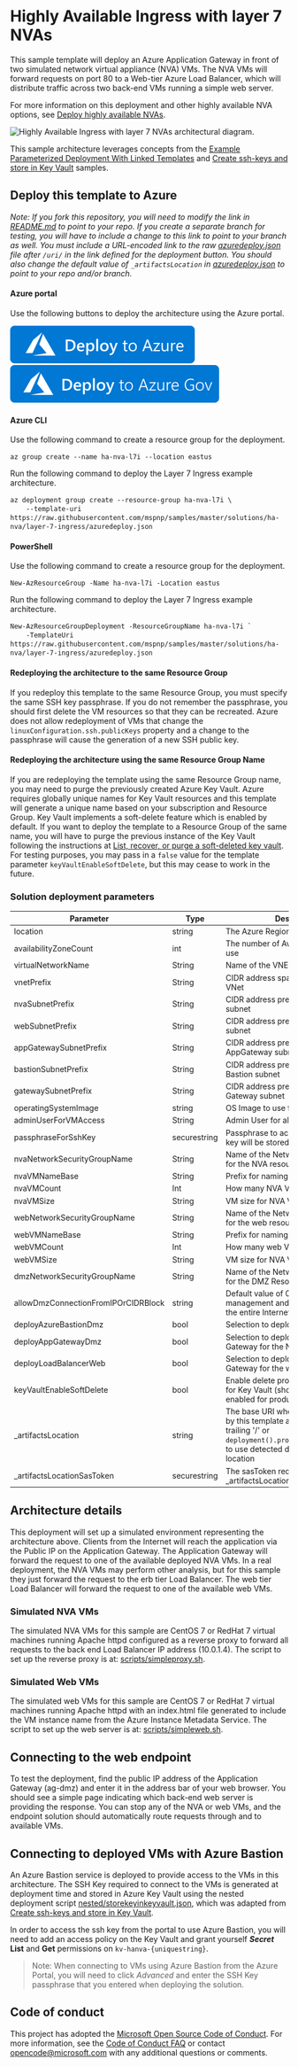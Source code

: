 # Highly Available Ingress with layer 7 NVAs

This sample template will deploy an Azure Application Gateway in front of two simulated network virtual appliance (NVA) VMs.  The NVA VMs will forward requests on port 80 to a Web-tier Azure Load Balancer, which will distribute traffic across two back-end VMs running a simple web server.

For more information on this deployment and other highly available NVA options, see [Deploy highly available NVAs](https://docs.microsoft.com/azure/architecture/reference-architectures/dmz/nva-ha).

![Highly Available Ingress with layer 7 NVAs architectural diagram.](l7-ingress.png)

This sample architecture leverages concepts from the [Example Parameterized Deployment With Linked Templates](https://azure.microsoft.com/resources/templates/301-parameterized-linked-templates/) and [Create ssh-keys and store in Key Vault](https://azure.microsoft.com/resources/templates/201-deployment-script-ssh-key-gen/) samples.

## Deploy this template to Azure

*Note: If you fork this repository, you will need to modify the link in [README.md](README.md) to point to your repo.  If you create a separate branch for testing, you will have to include a change to this link to point to your branch as well. You must include a URL-encoded link to the raw [azuredeploy.json](azuredeploy.json) file after `/uri/` in the link defined for the deployment button. You should also change the default value of `_artifactsLocation` in [azuredeploy.json](azuredeploy.json) to point to your repo and/or branch.*

#### Azure portal

Use the following buttons to deploy the architecture using the Azure portal.

[![Deploy To Azure](https://raw.githubusercontent.com/Azure/azure-quickstart-templates/master/1-CONTRIBUTION-GUIDE/images/deploytoazure.svg?sanitize=true)](https://portal.azure.com/#create/Microsoft.Template/uri/https%3A%2F%2Fraw.githubusercontent.com%2Fmspnp%2Fsamples%2Fmaster%2Fsolutions%2Fha-nva%2Flayer-7-ingress%2Fazuredeploy.json)
[![Deploy To Azure US Gov](https://raw.githubusercontent.com/Azure/azure-quickstart-templates/master/1-CONTRIBUTION-GUIDE/images/deploytoazuregov.svg?sanitize=true)](https://portal.azure.us/#create/Microsoft.Template/uri/https%3A%2F%2Fraw.githubusercontent.com%2Fmspnp%2Fsamples%2Fmaster%2Fsolutions%2Fha-nva%2Flayer-7-ingress%2Fazuredeploy.json)

#### Azure CLI

Use the following command to create a resource group for the deployment.

```azurecli-interactive
az group create --name ha-nva-l7i --location eastus
```

Run the following command to deploy the Layer 7 Ingress example architecture.

```azurecli-interactive
az deployment group create --resource-group ha-nva-l7i \
    --template-uri https://raw.githubusercontent.com/mspnp/samples/master/solutions/ha-nva/layer-7-ingress/azuredeploy.json
```

#### PowerShell

Use the following command to create a resource group for the deployment.

```azurepowershell-interactive
New-AzResourceGroup -Name ha-nva-l7i -Location eastus
```

Run the following command to deploy the Layer 7 Ingress example architecture.

```azurepowershell-interactive
New-AzResourceGroupDeployment -ResourceGroupName ha-nva-l7i `
    -TemplateUri https://raw.githubusercontent.com/mspnp/samples/master/solutions/ha-nva/layer-7-ingress/azuredeploy.json
```

#### Redeploying the architecture to the same Resource Group

If you redeploy this template to the same Resource Group, you must specify the same SSH key passphrase.  If you do not remember the passphrase, you should first delete the VM resources so that they can be recreated. Azure does not allow redeployment of VMs that change the `linuxConfiguration.ssh.publicKeys` property and a change to the passphrase will cause the generation of a new SSH public key.

#### Redeploying the architecture using the same Resource Group Name

If you are redeploying the template using the same Resource Group name, you may need to purge the previously created Azure Key Vault.  Azure requires globally unique names for Key Vault resources and this template will generate a unique name based on your subscription and Resource Group. Key Vault implements a soft-delete feature which is enabled by default. If you want to deploy the template to a Resource Group of the same name, you will have to purge the previous instance of the Key Vault following the instructions at [List, recover, or purge a soft-deleted key vault](https://docs.microsoft.com/azure/key-vault/general/key-vault-recovery#list-recover-or-purge-a-soft-deleted-key-vault).  For testing purposes, you may pass in a `false` value for the template parameter `keyVaultEnableSoftDelete`, but this may cease to work in the future.

### Solution deployment parameters

| Parameter | Type | Description | Default |
|---|---|---|--|
|location|string|The Azure Region to use|[resourceGroup().location]|
|availabilityZoneCount|int|The number of Availability Zones to use|2|
|virtualNetworkName|String|Name of the VNET for all resources|vnet-hanva|
|vnetPrefix|String|CIDR address space definition for VNet|10.0.0.0/16|
|nvaSubnetPrefix|String|CIDR address prefix definition for DMZ subnet|10.0.0.64/27|
|webSubnetPrefix|String|CIDR address prefix definition for web subnet|10.0.1.0/24|
|appGatewaySubnetPrefix|String|CIDR address prefix definition for AppGateway subnet|10.0.252.224/27|
|bastionSubnetPrefix|String|CIDR address prefix definition for Bastion subnet|10.0.253.224/27|
|gatewaySubnetPrefix|String|CIDR address prefix definition for Gateway subnet|10.0.255.224/27|
|operatingSystemImage|string|OS Image to use for all VMs|CentOS 7 (latest, LVM)|
|adminUserForVMAccess|String|Admin User for all VMs|null|
|passphraseForSshKey|securestring|Passphrase to access SSH key (new key will be stored in Key Vault)|null|
|nvaNetworkSecurityGroupName|String|Name of the Network Security Group for the NVA resources|nsg-NVA|
|nvaVMNameBase|String|Prefix for naming NVA VMs|vm-nva|
|nvaVMCount|Int|How many NVA VMs to provision|2|
|nvaVMSize|String|VM size for NVA VMs|Standard_D2s_v3|
|webNetworkSecurityGroupName|String|Name of the Network Security Group for the web resources|nsg-Web|
|webVMNameBase|String|Prefix for naming web VMs|vm-web|
|webVMCount|Int|How many web VMs to provision|2|
|webVMSize|String|VM size for NVA VMs|Standard_D2s_v3|
|dmzNetworkSecurityGroupName|String|Name of the Network Security Group for the DMZ Resources|nsg-DMZ|
|allowDmzConnectionFromIPOrCIDRBlock|string|Default value of 0.0.0.0/0 allows management and connections from the entire Internet|0.0.0.0/0|
|deployAzureBastionDmz|bool|Selection to deploy Azure Bastion|true|
|deployAppGatewayDmz|bool|Selection to deploy Azure Application Gateway for the NVA VMs|true|
|deployLoadBalancerWeb|bool|Selection to deploy Azure Application Gateway for the web VMs|true|
|keyVaultEnableSoftDelete|bool|Enable delete protection (soft delete) for Key Vault (should always be enabled for production environments)|true|
|_artifactsLocation|string|The base URI where artifacts required by this template are located including a trailing '/' or `deployment().properties.template.uri` to use detected deployment root location|[deployment().properties.templateLink.uri]|
|_artifactsLocationSasToken|securestring|The sasToken required to access _artifactsLocation||

## Architecture details

This deployment will set up a simulated environment representing the architecture above.  Clients from the Internet will reach the application via the Public IP on the Application Gateway.  The Application Gateway will forward the request to one of the available deployed NVA VMs. In a real deployment, the NVA VMs may perform other analysis, but for this sample they just forward the request to the erb tier Load Balancer.  The web tier Load Balancer will forward the request to one of the available web VMs.

### Simulated NVA VMs

The simulated NVA VMs for this sample are CentOS 7 or RedHat 7 virtual machines running Apache httpd configured as a reverse proxy to forward all requests to the back end Load Balancer IP address (10.0.1.4). The script to set up the reverse proxy is at: [scripts/simpleproxy.sh](scripts/simpleproxy.sh).

### Simulated Web VMs

The simulated web VMs for this sample are CentOS 7 or RedHat 7 virtual machines running Apache httpd with an index.html file generated to include the VM instance name from the Azure Instance Metadata Service. The script to set up the web server is at: [scripts/simpleweb.sh](scripts/simpleweb.sh).

## Connecting to the web endpoint

To test the deployment, find the public IP address of the Application Gateway (ag-dmz) and enter it in the address bar of your web browser.  You should see a simple page indicating which back-end web server is providing the response. You can stop any of the NVA or web VMs, and the endpoint solution should automatically route requests through and to available VMs.

## Connecting to deployed VMs with Azure Bastion

An Azure Bastion service is deployed to provide access to the VMs in this architecture. The SSH Key required to connect to the VMs is generated at deployment time and stored in Azure Key Vault using the nested deployment script [nested/storekeyinkeyvault.json](nested/storekeyinkeyvault.json), which was adapted from [Create ssh-keys and store in Key Vault](https://azure.microsoft.com/resources/templates/201-deployment-script-ssh-key-gen/).

In order to access the ssh key from the portal to use Azure Bastion, you will need to add an access policy on the Key Vault and grant yourself ***Secret*** **List** and **Get** permissions on `kv-hanva-{uniquestring}`.

> Note: When connecting to VMs using Azure Bastion from the Azure Portal, you will need to click *Advanced* and enter the SSH Key passphrase that you entered when deploying the solution.

## Code of conduct

This project has adopted the [Microsoft Open Source Code of Conduct](https://opensource.microsoft.com/codeofconduct/). For more information, see the [Code of Conduct FAQ](https://opensource.microsoft.com/codeofconduct/faq/) or contact [opencode@microsoft.com](mailto:opencode@microsoft.com) with any additional questions or comments.
